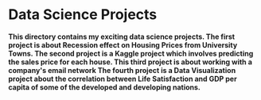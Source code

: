 # Data Science Projects
**This directory contains my exciting data science projects. The first project is about Recession effect on Housing Prices from University Towns. 
The second project is a Kaggle project which involves predicting the sales price for each house. This third project is about working with a company's email network
The fourth project is a Data Visualization project about the correlation between Life Satisfaction and GDP per capita of some of the developed and developing nations.**
 



